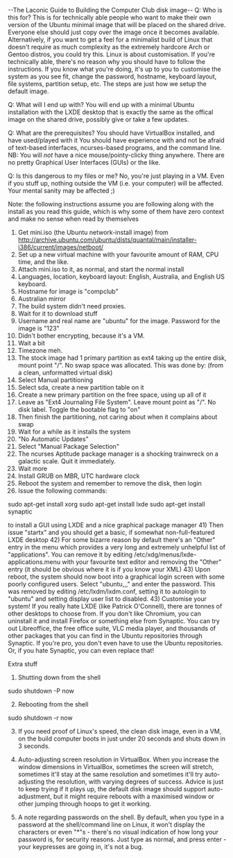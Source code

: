 --The Laconic Guide to Building the Computer Club disk image--
Q: Who is this for?
This is for technically able people who want to make their own version of the Ubuntu minimal image that will be placed on the shared drive. Everyone else should just copy over the image once it becomes available. Alternatively, if you want to get a feel for a minimalist build of Linux that doesn't require as much complexity as the extremely hardcore Arch or Gentoo distros, you could try this.
Linux is about customisation. If you're technically able, there's no reason why you should have to follow the instructions. If you know what you're doing, it's up to you to customise the system as you see fit, change the password, hostname, keyboard layout, file systems, partition setup, etc. The steps are just how we setup the default image.

Q: What will I end up with?
You will end up with a minimal Ubuntu installation with the LXDE desktop that is exactly the same as the offical image on the shared drive, possibly give or take a few updates.

Q: What are the prerequisites?
You should have VirtualBox installed, and have used/played with it
You should have experience with and not be afraid of text-based interfaces, ncurses-based programs, and the command line.
NB: You will *not* have a nice mouse/pointy-clicky thing anywhere. There are no pretty Graphical User Interfaces (GUIs) or the like.

Q: Is this dangerous to my files or me?
No, you're just playing in a VM. Even if you stuff up, nothing outside the VM (i.e. your computer) will be affected.
Your mental sanity may be affected ;)

Note: the following instructions assume you are following along with the install as you read this guide, which is why some of them have zero context and make no sense when read by themselves

1) Get mini.iso (the Ubuntu network-install image) from http://archive.ubuntu.com/ubuntu/dists/quantal/main/installer-i386/current/images/netboot/
2) Set up a new virtual machine with your favourite amount of RAM, CPU time, and the like.
3) Attach mini.iso to it, as normal, and start the normal install
4) Languages, location, keyboard layout: English, Australia, and English US keyboard.
5) Hostname for image is "compclub"
6) Australian mirror
7) The build system didn't need proxies.
8) Wait for it to download stuff
9) Username and real name are "ubuntu" for the image. Password for the image is "123"
10) Didn't bother encrypting, because it's a VM.
11) Wait a bit
12) Timezone meh.
13) The stock image had 1 primary partition as ext4 taking up the entire disk, mount point "/". No swap space was allocated. This was done by: (from a clean, unformatted virtual disk)
14) Select Manual partitioning
15) Select sda, create a new partition table on it
16) Create a new primary partition on the free space, using up all of it
17) Leave as "Ext4 Journaling File System". Leave mount point as "/". No disk label. Toggle the bootable flag to "on"
18) Then finish the partitioning, not caring about when it complains about swap
19) Wait for a while as it installs the system
20) "No Automatic Updates"
21) Select "Manual Package Selection"
22) The ncurses Aptitude package manager is a shocking trainwreck on a galactic scale. Quit it immediately.
23) Wait more
24) Install GRUB on MBR, UTC hardware clock
25) Reboot the system and remember to remove the disk, then login
26) Issue the following commands:

sudo apt-get install xorg
sudo apt-get install lxde
sudo apt-get install synaptic

to install a GUI using LXDE and a nice graphical package manager
41) Then issue "startx" and you should get a basic, if somewhat non-full-featured LXDE desktop
42) For some bizarre reason by default there's an "Other" entry in the menu which provides a very long and extremely unhelpful list of "applications". You can remove it by editing /etc/xdg/menus/lxde-applications.menu with your favourite text editor and removing the "Other" entry (it should be obvious where it is if you know your XML)
43) Upon reboot, the system should now boot into a graphical login screen with some poorly configured users. Select "ubuntu,,," and enter the password. This was removed by editing /etc/lxdm/lxdm.conf, setting it to autologin to "ubuntu" and setting display user list to disabled.
43) Customise your system! If you really hate LXDE (like Patrick O'Connell), there are tonnes of other desktops to choose from. If you don't like Chromium, you can uninstall it and install Firefox or something else from Synaptic. You can try out Libreoffice, the free office suite, VLC media player, and thousands of other packages that you can find in the Ubuntu repositories through Synaptic. If you're pro, you don't even have to use the Ubuntu repositories. Or, if you hate Synaptic, you can even replace that!

Extra stuff
1) Shutting down from the shell

sudo shutdown -P now

2) Rebooting from the shell

sudo shutdown -r now

3) If you need proof of Linux's speed, the clean disk image, even in a VM, on the build computer boots in just under 20 seconds and shuts down in 3 seconds.

4) Auto-adjusting screen resolution in VirtualBox. When you increase the window dimensions in VirtualBox, sometimes the screen will stretch, sometimes it'll stay at the same resolution and sometimes it'll try auto-adjusting the resolution, with varying degrees of success. Advice is just to keep trying if it plays up, the default disk image should support auto-adjustment, but it might require reboots with a maximised window or other jumping through hoops to get it working.

5) A note regarding passwords on the shell. By default, when you type in a password at the shell/command line on Linux, it won't display the characters or even "*"s - there's no visual indication of how long your password is, for security reasons. Just type as normal, and press enter - your keypresses are going in, it's not a bug.
